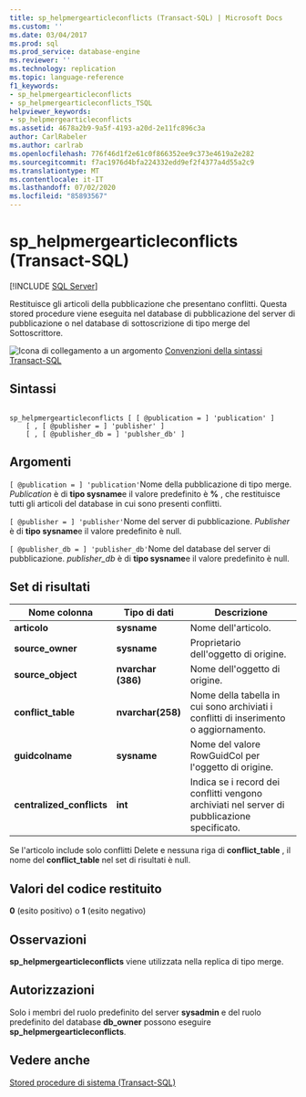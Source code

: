 ```yaml
---
title: sp_helpmergearticleconflicts (Transact-SQL) | Microsoft Docs
ms.custom: ''
ms.date: 03/04/2017
ms.prod: sql
ms.prod_service: database-engine
ms.reviewer: ''
ms.technology: replication
ms.topic: language-reference
f1_keywords:
- sp_helpmergearticleconflicts
- sp_helpmergearticleconflicts_TSQL
helpviewer_keywords:
- sp_helpmergearticleconflicts
ms.assetid: 4678a2b9-9a5f-4193-a20d-2e11fc896c3a
author: CarlRabeler
ms.author: carlrab
ms.openlocfilehash: 776f46d1f2e61c0f866352ee9c373e4619a2e282
ms.sourcegitcommit: f7ac1976d4bfa224332edd9ef2f4377a4d55a2c9
ms.translationtype: MT
ms.contentlocale: it-IT
ms.lasthandoff: 07/02/2020
ms.locfileid: "85893567"
---
```

# <a name="sp_helpmergearticleconflicts-transact-sql"></a>sp_helpmergearticleconflicts (Transact-SQL)
[!INCLUDE [SQL Server](../../includes/applies-to-version/sqlserver.md)]

  Restituisce gli articoli della pubblicazione che presentano conflitti. Questa stored procedure viene eseguita nel database di pubblicazione del server di pubblicazione o nel database di sottoscrizione di tipo merge del Sottoscrittore.  
  
 ![Icona di collegamento a un argomento](../../database-engine/configure-windows/media/topic-link.gif "Icona di collegamento a un argomento") [Convenzioni della sintassi Transact-SQL](../../t-sql/language-elements/transact-sql-syntax-conventions-transact-sql.md)  
  
## <a name="syntax"></a>Sintassi  
  
```  
  
sp_helpmergearticleconflicts [ [ @publication = ] 'publication' ]  
    [ , [ @publisher = ] 'publisher' ]  
    [ , [ @publisher_db = ] 'publsher_db' ]  
```  
  
## <a name="arguments"></a>Argomenti  
`[ @publication = ] 'publication'`Nome della pubblicazione di tipo merge. *Publication* è di **tipo sysname**e il valore predefinito è **%** , che restituisce tutti gli articoli del database in cui sono presenti conflitti.  
  
`[ @publisher = ] 'publisher'`Nome del server di pubblicazione. *Publisher* è di **tipo sysname**e il valore predefinito è null.  
  
`[ @publisher_db = ] 'publisher_db'`Nome del database del server di pubblicazione. *publisher_db* è di **tipo sysname**e il valore predefinito è null.  
  
## <a name="result-sets"></a>Set di risultati  
  
|Nome colonna|Tipo di dati|Descrizione|  
|-----------------|---------------|-----------------|  
|**articolo**|**sysname**|Nome dell'articolo.|  
|**source_owner**|**sysname**|Proprietario dell'oggetto di origine.|  
|**source_object**|**nvarchar (386)**|Nome dell'oggetto di origine.|  
|**conflict_table**|**nvarchar(258)**|Nome della tabella in cui sono archiviati i conflitti di inserimento o aggiornamento.|  
|**guidcolname**|**sysname**|Nome del valore RowGuidCol per l'oggetto di origine.|  
|**centralized_conflicts**|**int**|Indica se i record dei conflitti vengono archiviati nel server di pubblicazione specificato.|  
  
 Se l'articolo include solo conflitti Delete e nessuna riga di **conflict_table** , il nome del **conflict_table** nel set di risultati è null.  
  
## <a name="return-code-values"></a>Valori del codice restituito  
 **0** (esito positivo) o **1** (esito negativo)  
  
## <a name="remarks"></a>Osservazioni  
 **sp_helpmergearticleconflicts** viene utilizzata nella replica di tipo merge.  
  
## <a name="permissions"></a>Autorizzazioni  
 Solo i membri del ruolo predefinito del server **sysadmin** e del ruolo predefinito del database **db_owner** possono eseguire **sp_helpmergearticleconflicts**.  
  
## <a name="see-also"></a>Vedere anche  
 [Stored procedure di sistema &#40;Transact-SQL&#41;](../../relational-databases/system-stored-procedures/system-stored-procedures-transact-sql.md)  
  
  
